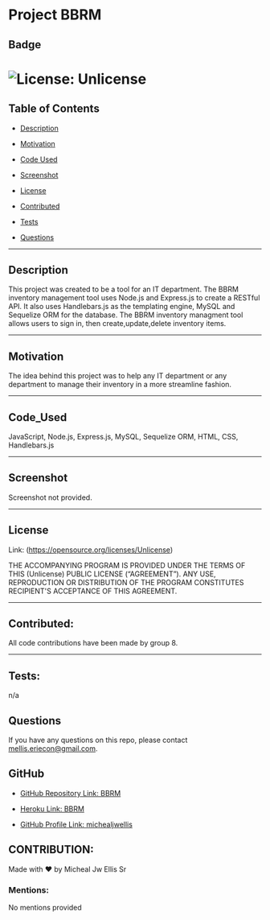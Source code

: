 
  # Project  BBRM
  
  ## Badge

  # ![License: Unlicense](https://img.shields.io/badge/license-Unlicense-red.svg)

  ## Table of Contents

  * [Description](#description)
  
  * [Motivation](#motivation)

  * [Code Used](#code_used)

  * [Screenshot](#screenshot)

  * [License](#license)

  * [Contributed](#contributed)

  * [Tests](#tests)

  * [Questions](#questions)

  ---

  ## Description

  This project was created to be a tool for an IT department.  The BBRM inventory management tool uses Node.js and Express.js to create a RESTful API.  It also uses Handlebars.js as the templating engine, MySQL and Sequelize ORM for the database.  The BBRM inventory managment tool allows users to sign in, then create,update,delete inventory items.  

  ---

  ## Motivation

  The idea behind this project was to help any IT department or any department to manage their inventory in a more streamline fashion. 

  ---

  ## Code_Used

  JavaScript, Node.js, Express.js, MySQL, Sequelize ORM, HTML, CSS, Handlebars.js

  ---

  ## Screenshot

  Screenshot not provided.

  ---

  ## License

  Link: (https://opensource.org/licenses/Unlicense)

  THE ACCOMPANYING PROGRAM IS PROVIDED UNDER THE TERMS OF THIS (Unlicense) PUBLIC LICENSE (“AGREEMENT”). ANY USE, REPRODUCTION OR DISTRIBUTION OF THE PROGRAM CONSTITUTES RECIPIENT'S ACCEPTANCE OF THIS AGREEMENT.

  ---

  ## Contributed:

  All code contributions have been made by group 8. 

  ---

  ## Tests: 

  n/a

  ## Questions

  If you have any questions on this repo, please contact mellis.eriecon@gmail.com.

  ## GitHub

  * [GitHub Repository Link: BBRM](https://github.com/michealjwellis/BBRM)

  * [Heroku Link: BBRM](https://bbrm.herokuapp.com/)

  * [GitHub Profile Link: michealjwellis](https://github.com/michealjwellis)

  ## CONTRIBUTION:

  Made with ❤️ by Micheal Jw Ellis Sr

  ### Mentions: 

  No mentions provided

